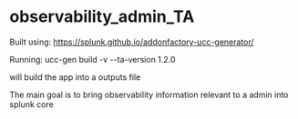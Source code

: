 # observability_admin_TA
Built using: https://splunk.github.io/addonfactory-ucc-generator/


Running:
ucc-gen build -v --ta-version 1.2.0

will build the app into a outputs file


The main goal is to bring observability information relevant to a admin into splunk core
